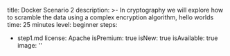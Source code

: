 title: Docker Scenario 2
description: >-
  In cryptography we will explore how to scramble the data using a complex
  encryption algorithm, hello worlds
time: 25 minutes
level: beginner
steps:
  - step1.md
license: Apache
isPremium: true
isNew: true
isAvailable: true
image: ''
